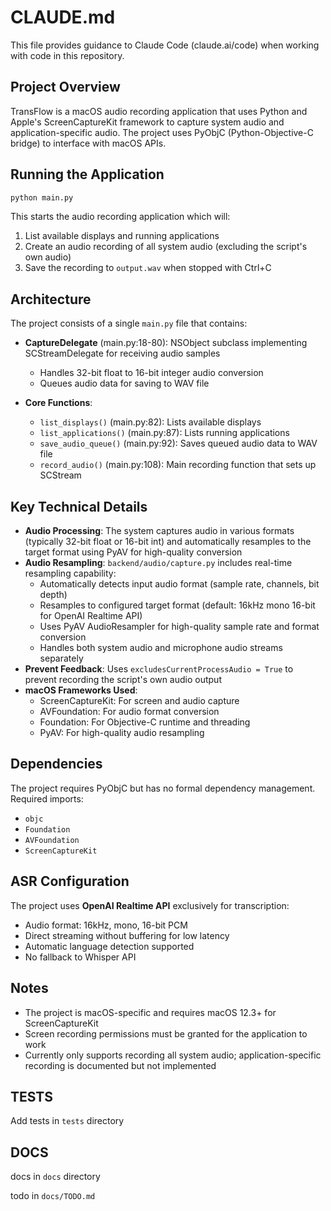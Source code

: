 # CLAUDE.md

This file provides guidance to Claude Code (claude.ai/code) when working with code in this repository.

## Project Overview

TransFlow is a macOS audio recording application that uses Python and Apple's ScreenCaptureKit framework to capture system audio and application-specific audio. The project uses PyObjC (Python-Objective-C bridge) to interface with macOS APIs.

## Running the Application

```bash
python main.py
```

This starts the audio recording application which will:
1. List available displays and running applications
2. Create an audio recording of all system audio (excluding the script's own audio)
3. Save the recording to `output.wav` when stopped with Ctrl+C

## Architecture

The project consists of a single `main.py` file that contains:

- **CaptureDelegate** (main.py:18-80): NSObject subclass implementing SCStreamDelegate for receiving audio samples
  - Handles 32-bit float to 16-bit integer audio conversion
  - Queues audio data for saving to WAV file

- **Core Functions**:
  - `list_displays()` (main.py:82): Lists available displays
  - `list_applications()` (main.py:87): Lists running applications  
  - `save_audio_queue()` (main.py:92): Saves queued audio data to WAV file
  - `record_audio()` (main.py:108): Main recording function that sets up SCStream

## Key Technical Details

- **Audio Processing**: The system captures audio in various formats (typically 32-bit float or 16-bit int) and automatically resamples to the target format using PyAV for high-quality conversion
- **Audio Resampling**: `backend/audio/capture.py` includes real-time resampling capability:
  - Automatically detects input audio format (sample rate, channels, bit depth)
  - Resamples to configured target format (default: 16kHz mono 16-bit for OpenAI Realtime API)
  - Uses PyAV AudioResampler for high-quality sample rate and format conversion
  - Handles both system audio and microphone audio streams separately
- **Prevent Feedback**: Uses `excludesCurrentProcessAudio = True` to prevent recording the script's own audio output
- **macOS Frameworks Used**:
  - ScreenCaptureKit: For screen and audio capture
  - AVFoundation: For audio format conversion
  - Foundation: For Objective-C runtime and threading
  - PyAV: For high-quality audio resampling

## Dependencies

The project requires PyObjC but has no formal dependency management. Required imports:
- `objc`
- `Foundation` 
- `AVFoundation`
- `ScreenCaptureKit`

## ASR Configuration

The project uses **OpenAI Realtime API** exclusively for transcription:
- Audio format: 16kHz, mono, 16-bit PCM
- Direct streaming without buffering for low latency
- Automatic language detection supported
- No fallback to Whisper API

## Notes

- The project is macOS-specific and requires macOS 12.3+ for ScreenCaptureKit
- Screen recording permissions must be granted for the application to work
- Currently only supports recording all system audio; application-specific recording is documented but not implemented


## TESTS
Add tests in `tests` directory


## DOCS

docs in `docs` directory

todo in `docs/TODO.md`
